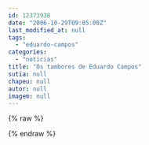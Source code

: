 ```yaml
---
id: 12373938
date: "2006-10-29T09:05:00Z"
last_modified_at: null
tags:
  - "eduardo-campos"
categories:
  - "noticias"
title: "Os tambores de Eduardo Campos"
sutia: null
chapeu: null
autor: null
imagem: null
---
```

{% raw %}
<p> </p>
{% endraw %}